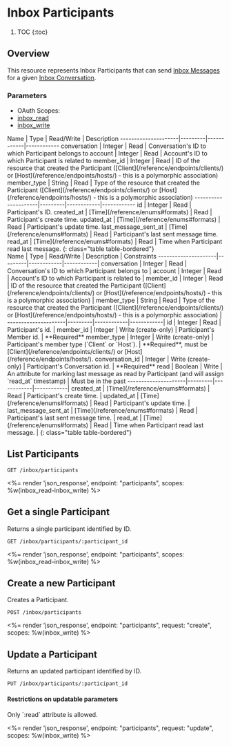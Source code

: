 # Inbox Participants

1. TOC
{:toc}

## Overview

This resource represents Inbox Participants that can send [Inbox Messages](/reference/endpoints/inbox_messages/) for a given [Inbox Conversation](/reference/endpoints/inbox_conversations/).

### Parameters
<ul class="nav nav-pills" role="tablist">
  <li class="disabled"><a>OAuth Scopes:</a></li>
  <li class="active"><a href="#inbox_read" role="tab" data-toggle="pill">inbox_read</a></li>
  <li><a href="#inbox_write" role="tab" data-toggle="pill">inbox_write</a></li>
</ul>
<div class="tab-content" markdown="1">
  <div class="tab-pane active" id="inbox_read" markdown="1">
Name                 | Type    | Read/Write | Description
---------------------|---------|------------|------------
conversation         | Integer | Read       | Conversation's ID to which Participant belongs to
account              | Integer | Read       | Account's ID to which Participant is related to
member_id            | Integer | Read       | ID of the resource that created the Participant ([Client](/reference/endpoints/clients/) or [Host](/reference/endpoints/hosts/) - this is a polymorphic association)
member_type          | String  | Read       | Type of the resource that created the Participant ([Client](/reference/endpoints/clients/) or [Host](/reference/endpoints/hosts/) - this is a polymorphic association)
---------------------|---------|------------|------------
id                   | Integer | Read       | Participant's ID.
created_at           | [Time](/reference/enums#formats) | Read       | Participant's create time.
updated_at           | [Time](/reference/enums#formats) | Read       | Participant's update time.
last_message_sent_at | [Time](/reference/enums#formats) | Read       | Participant's last sent message time.
read_at              | [Time](/reference/enums#formats) | Read       | Time when Participant read last message.
{: class="table table-bordered"}
  </div>
  <div class="tab-pane" id="inbox_write" markdown="1">
Name                 | Type    | Read/Write | Description | Constraints
---------------------|---------|------------|------------|
conversation         | Integer | Read       | Conversation's ID to which Participant belongs to |
account              | Integer | Read       | Account's ID to which Participant is related to |
member_id            | Integer | Read       | ID of the resource that created the Participant ([Client](/reference/endpoints/clients/) or [Host](/reference/endpoints/hosts/) - this is a polymorphic association) | 
member_type          | String  | Read       | Type of the resource that created the Participant ([Client](/reference/endpoints/clients/) or [Host](/reference/endpoints/hosts/) - this is a polymorphic association) |
---------------------|---------|------------|------------|
id                   | Integer | Read       | Participant's id. |
member_id            | Integer | Write (create-only)     | Participant's Member id. | **Required**
member_type          | Integer | Write (create-only)     | Participant's member type (`Client` or `Host`). | **Required**, must be [Client](/reference/endpoints/clients/) or [Host](/reference/endpoints/hosts/).
conversation_id      | Integer | Write (create-only)     | Participant's Conversation id. | **Required**
read                 | Boolean | Write      | An attribute for marking last message as read by Participant  (and will assign `read_at` timestamp) | Must be in the past
---------------------|---------|------------|------------|
created_at           | [Time](/reference/enums#formats) | Read   | Participant's create time. |
updated_at           | [Time](/reference/enums#formats) | Read | Participant's update time. |
last_message_sent_at | [Time](/reference/enums#formats) | Read | Participant's last sent message time. |
read_at              | [Time](/reference/enums#formats) | Read | Time when Participant read last message. |
{: class="table table-bordered"}
  </div>
</div>


## List Participants

~~~
GET /inbox/participants
~~~

<%= render 'json_response', endpoint: "participants", scopes: %w(inbox_read-inbox_write) %>

## Get a single Participant

Returns a single participant identified by ID.

~~~
GET /inbox/participants/:participant_id
~~~

<%= render 'json_response', endpoint: "participants", scopes: %w(inbox_read-inbox_write) %>

## Create a new Participant

Creates a Participant.

~~~~
POST /inbox/participants
~~~~

<%= render 'json_response', endpoint: "participants", request: "create",
  scopes: %w(inbox_write) %>

## Update a Participant

Returns an updated participant identified by ID.

~~~
PUT /inbox/participants/:participant_id
~~~

<div class="callout callout-info" markdown="1">
  <h4>Restrictions on updatable parameters</h4>
  Only `:read` attribute is allowed.
</div>

<%= render 'json_response', endpoint: "participants", request: "update",
  scopes: %w(inbox_write) %>
